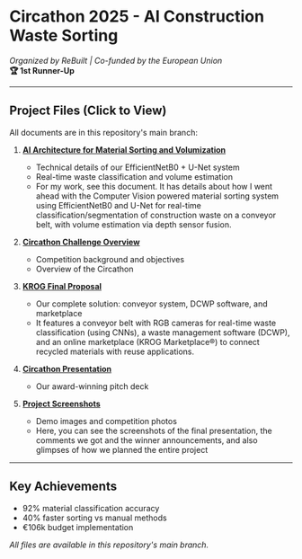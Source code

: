 # Circathon 2025 - AI Construction Waste Sorting
*Organized by ReBuilt | Co-funded by the European Union*  
**🏆 1st Runner-Up**

---

## Project Files (Click to View)
All documents are in this repository's main branch:

1. [**AI Architecture for Material Sorting and Volumization**](AI_Architecture_for_Material_Sorting_and_Volumization.docx)  
   - Technical details of our EfficientNetB0 + U-Net system  
   - Real-time waste classification and volume estimation
   - For my work, see this document. It has details about how I went ahead with the Computer Vision powered material sorting system using EfficientNetB0 and U-Net for real-time classification/segmentation of construction waste on a conveyor belt, with volume estimation via depth sensor fusion.

2. [**Circathon Challenge Overview**](CIRCATHON_CHALLENGE_-_Circular_Construction_Center.pdf)  
   - Competition background and objectives
   - Overview of the Circathon

3. [**KROG Final Proposal**](KROG_Final_Proposal.pdf)  
   - Our complete solution: conveyor system, DCWP software, and marketplace
   - It features a conveyor belt with RGB cameras for real-time waste classification (using CNNs), a waste management software (DCWP), and an online marketplace (KROG Marketplace®) to connect recycled materials with reuse applications.

4. [**Circathon Presentation**](CIRCATHON_2025_PPT.pptx)  
   - Our award-winning pitch deck

5. [**Project Screenshots**](/Screenshots_and_Glimpses_of_the_Circathon)  
   - Demo images and competition photos
   - Here, you can see the screenshots of the final presentation, the comments we got and the winner announcements, and also glimpses of how we planned the entire project

---

## Key Achievements
- 92% material classification accuracy
- 40% faster sorting vs manual methods
- €106k budget implementation

*All files are available in this repository's main branch.*
